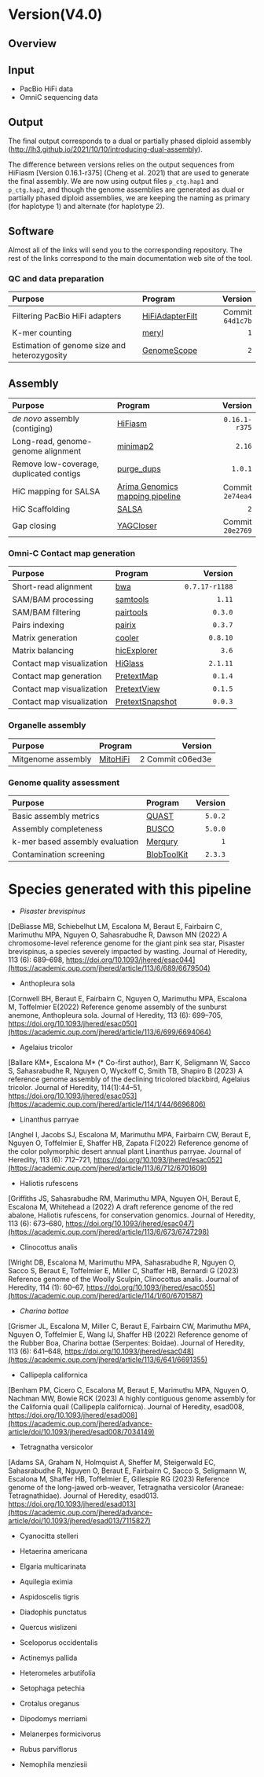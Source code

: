 # Version(V4.0)

## Overview

## Input
- PacBio HiFi data
- OmniC sequencing data

## Output

The final output corresponds to a dual or partially phased diploid assembly (http://lh3.github.io/2021/10/10/introducing-dual-assembly). 

The difference between versions relies on the output sequences from HiFiasm [Version 0.16.1-r375] (Cheng et al. 2021) that are used to generate the final assembly.
We are now using output files `p_ctg.hap1` and `p_ctg.hap2`, and though the genome assemblies are generated as dual or partially phased diploid assemblies, 
we are keeping the naming as primary (for haplotype 1) and alternate (for haplotype 2).


## Software

Almost all of the links will send you to the corresponding repository. 
The rest of the links correspond to the main documentation web site of the tool.

### QC and data preparation

| Purpose | Program | Version | 
|:-------|:---------|--------:|
| Filtering PacBio HiFi adapters |  [HiFiAdapterFilt](https://github.com/sheinasim/HiFiAdapterFilt) | Commit `64d1c7b` | 
| K-mer counting |  [meryl](https://github.com/marbl/meryl) | `1` | 
| Estimation of genome size and heterozygosity |  [GenomeScope](https://github.com/tbenavi1/genomescope2.0) | `2` |

## Assembly 

| Purpose | Program | Version | 
|:-------|:---------|--------:|
| *de novo* assembly (contiging) |  [HiFiasm](https://github.com/chhylp123/hifiasm) |   `0.16.1-r375` |
| Long-read, genome-genome alignment |  [minimap2](https://github.com/lh3/minimap2) |  `2.16` | 
| Remove low-coverage, duplicated contigs | [purge_dups](https://github.com/dfguan/purge_dups) | `1.0.1` |
| HiC mapping for SALSA |  [Arima Genomics mapping pipeline](https://github.com/ArimaGenomics/mapping_pipeline) |  Commit `2e74ea4` | 
| HiC Scaffolding | [SALSA](https://github.com/marbl/SALSA) | `2` | 
| Gap closing |  [YAGCloser](https://github.com/merlyescalona/yagcloser) | Commit `20e2769` | 

### Omni-C Contact map generation

| Purpose | Program | Version | 
|:-------|:---------|--------:|
| Short-read alignment  | [bwa](https://github.com/lh3/bwa) | `0.7.17-r1188` |
| SAM/BAM processing |  [samtools](https://github.com/samtools/samtools) |  `1.11` | 
| SAM/BAM filtering | [pairtools](https://github.com/open2c/pairtools) | `0.3.0` | 
| Pairs indexing | [pairix](https://github.com/4dn-dcic/pairix) | `0.3.7` | 
| Matrix generation | [cooler](https://github.com/open2c/cooler) | `0.8.10` | 
| Matrix balancing | [hicExplorer](https://github.com/deeptools/HiCExplorer) | `3.6` | 
| Contact map visualization | [HiGlass](http://higlass.io/) | `2.1.11` | 
| Contact map generation | [PretextMap](https://github.com/wtsi-hpag/PretextMap) | `0.1.4` | 
| Contact map visualization | [PretextView](https://github.com/wtsi-hpag/PretextView) | `0.1.5` | 
| Contact map visualization | [PretextSnapshot](https://github.com/wtsi-hpag/PretextSnapshot) | `0.0.3` | 

### Organelle assembly

| Purpose | Program | Version | 
|:-------|:---------|--------:|
| Mitgenome assembly | [MitoHiFi](https://github.com/marcelauliano/MitoHiFi) |  2 Commit c06ed3e  | 

### Genome quality assessment

| Purpose | Program | Version | 
|:-------|:---------|--------:|
| Basic assembly metrics | [QUAST](https://github.com/ablab/quast) | `5.0.2` | 
| Assembly completeness | [BUSCO](https://busco.ezlab.org/) | `5.0.0` |
| k-mer based assembly evaluation | [Merqury](https://github.com/marbl/merqury) |  `1` | 
| Contamination screening | [BlobToolKit](https://github.com/blobtoolkit/blobtools2) | `2.3.3` |


# Species generated with this pipeline

- *Pisaster brevispinus*  

[DeBiasse MB, Schiebelhut LM, Escalona M, Beraut E, Fairbairn C, Marimuthu MPA, Nguyen O, Sahasrabudhe R, Dawson MN (2022) A chromosome-level reference genome for the giant pink sea star, Pisaster brevispinus, a species severely impacted by wasting. Journal of Heredity, 113 (6): 689–698, https://doi.org/10.1093/jhered/esac044](https://academic.oup.com/jhered/article/113/6/689/6679504)

- Anthopleura sola

[Cornwell BH, Beraut E, Fairbairn C, Nguyen O, Marimuthu MPA, Escalona M, Toffelmier E(2022) Reference genome assembly of the sunburst anemone, Anthopleura sola. Journal of Heredity, 113 (6): 699–705, https://doi.org/10.1093/jhered/esac050](https://academic.oup.com/jhered/article/113/6/699/6694064)


- Agelaius tricolor

[Ballare KM*, Escalona M* (* Co-first author), Barr K, Seligmann W, Sacco S, Sahasrabudhe R, Nguyen O, Wyckoff C, Smith TB, Shapiro B (2023) A reference genome assembly of the declining tricolored blackbird, Agelaius tricolor. Journal of Heredity, 114(1):44–51, https://doi.org/10.1093/jhered/esac053](https://academic.oup.com/jhered/article/114/1/44/6696806)

- Linanthus parryae

[Anghel I, Jacobs SJ, Escalona M, Marimuthu MPA, Fairbairn CW, Beraut E, Nguyen O, Toffelmier E, Shaffer HB, Zapata F(2022) Reference genome of the color polymorphic desert annual plant Linanthus parryae. Journal of Heredity, 113 (6): 712–721, https://doi.org/10.1093/jhered/esac052](https://academic.oup.com/jhered/article/113/6/712/6701609)

- Haliotis rufescens

[Griffiths JS, Sahasrabudhe RM, Marimuthu MPA, Nguyen OH, Beraut E, Escalona M, Whitehead a (2022) A draft reference genome of the red abalone, Haliotis rufescens, for conservation genomics. Journal of Heredity, 113 (6): 673–680, https://doi.org/10.1093/jhered/esac047](https://academic.oup.com/jhered/article/113/6/673/6747298)

- Clinocottus analis

[Wright DB, Escalona M, Marimuthu MPA, Sahasrabudhe R, Nguyen O, Sacco S, Beraut E, Toffelmier E, Miller C, Shaffer HB, Bernardi G (2023) Reference genome of the Woolly Sculpin, Clinocottus analis. Journal of Heredity, 114 (1):  60–67, https://doi.org/10.1093/jhered/esac055](https://academic.oup.com/jhered/article/114/1/60/6701587)


- *Charina bottae*

[Grismer JL, Escalona M, Miller C, Beraut E, Fairbairn CW, Marimuthu MPA, Nguyen O, Toffelmier E, Wang IJ, Shaffer HB (2022) Reference genome of the Rubber Boa, Charina bottae (Serpentes: Boidae). Journal of Heredity, 113 (6): 641–648, https://doi.org/10.1093/jhered/esac048](https://academic.oup.com/jhered/article/113/6/641/6691355)

- Callipepla californica

[Benham PM, Cicero C, Escalona M, Beraut E, Marimuthu MPA, Nguyen O, Nachman MW, Bowie RCK (2023) A highly contiguous genome assembly for the California quail (Callipepla californica). Journal of Heredity, esad008, https://doi.org/10.1093/jhered/esad008](https://academic.oup.com/jhered/advance-article/doi/10.1093/jhered/esad008/7034149)

- Tetragnatha versicolor

[Adams SA, Graham N, Holmquist A, Sheffer M, Steigerwald EC, Sahasrabudhe R, Nguyen O, Beraut E, Fairbairn C, Sacco S, Seligmann W, Escalona M, Shaffer HB, Toffelmier E, Gillespie RG (2023) Reference genome of the long-jawed orb-weaver, Tetragnatha versicolor (Araneae: Tetragnathidae). Journal of Heredity, esad013. https://doi.org/10.1093/jhered/esad013](https://academic.oup.com/jhered/advance-article/doi/10.1093/jhered/esad013/7115827)

- Cyanocitta stelleri


- Hetaerina americana
- Elgaria multicarinata
- Aquilegia eximia
- Aspidoscelis tigris
- Diadophis punctatus
- Quercus wislizeni
- Sceloporus occidentalis
- Actinemys pallida
- Heteromeles arbutifolia
- Setophaga petechia
- Crotalus oreganus
- Dipodomys merriami
- Melanerpes formicivorus
- Rubus parviflorus
- Nemophila menziesii
